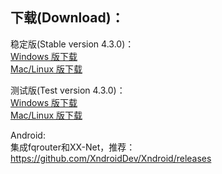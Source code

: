 
## 下载(Download)：
稳定版(Stable version 4.3.0)：  
[Windows 版下载](https://github.com/XX-net/XX-Net/releases/download/4.3.0/XX-Net-windows-4.3.0.7z)   
[Mac/Linux 版下载](https://github.com/XX-net/XX-Net/archive/4.3.0.zip)  


测试版(Test version 4.3.0)：  
[Windows 版下载](https://github.com/XX-net/XX-Net/releases/download/4.3.0/XX-Net-windows-4.3.0.7z)   
[Mac/Linux 版下载](https://github.com/XX-net/XX-Net/archive/4.3.0.zip)  


Android:  
集成fqrouter和XX-Net，推荐：  
https://github.com/XndroidDev/Xndroid/releases

